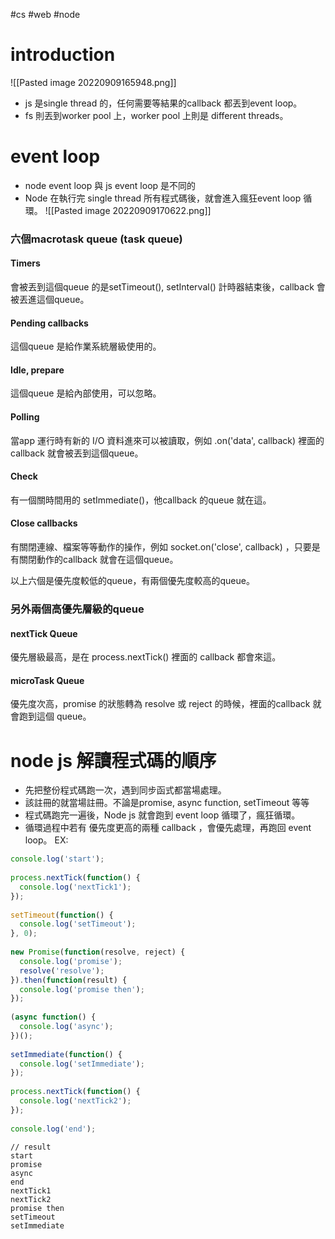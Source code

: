 #cs #web  #node 

# introduction
![[Pasted image 20220909165948.png]]
- js 是single thread 的，任何需要等結果的callback 都丟到event loop。
- fs 則丟到worker pool 上，worker pool 上則是 different threads。

# event loop
- node event loop 與 js event loop 是不同的
- Node 在執行完 single thread 所有程式碼後，就會進入瘋狂event loop 循環。
![[Pasted image 20220909170622.png]]

### 六個macrotask queue (task queue) 
#### Timers
會被丟到這個queue 的是setTimeout(), setInterval() 計時器結束後，callback 會被丟進這個queue。

#### Pending callbacks
這個queue 是給作業系統層級使用的。

#### Idle, prepare
這個queue 是給內部使用，可以忽略。

#### Polling
當app 運行時有新的 I/O 資料進來可以被讀取，例如 .on('data', callback) 裡面的callback 就會被丟到這個queue。

#### Check
有一個關時間用的 setImmediate()，他callback 的queue 就在這。

#### Close callbacks
有關閉連線、檔案等等動作的操作，例如 socket.on('close', callback) ，只要是有關閉動作的callback 就會在這個queue。

以上六個是優先度較低的queue，有兩個優先度較高的queue。

### 另外兩個高優先層級的queue
#### nextTick Queue
優先層級最高，是在 process.nextTick() 裡面的 callback 都會來這。

#### microTask Queue
優先度次高，promise 的狀態轉為 resolve 或 reject 的時候，裡面的callback 就會跑到這個 queue。


# node js 解讀程式碼的順序
- 先把整份程式碼跑一次，遇到同步函式都當場處理。
- 該註冊的就當場註冊。不論是promise, async function, setTimeout 等等
- 程式碼跑完一遍後，Node js 就會跑到 event loop 循環了，瘋狂循環。
- 循環過程中若有 優先度更高的兩種 callback ，會優先處理，再跑回 event loop。
EX: 
```js
console.log('start');
 
process.nextTick(function() {
  console.log('nextTick1');
});
 
setTimeout(function() {
  console.log('setTimeout');
}, 0);
 
new Promise(function(resolve, reject) {
  console.log('promise');
  resolve('resolve');
}).then(function(result) {
  console.log('promise then');
});
 
(async function() {
  console.log('async');
})();
 
setImmediate(function() {
  console.log('setImmediate');
});
 
process.nextTick(function() {
  console.log('nextTick2');
});
 
console.log('end');
```
```
// result
start
promise
async
end
nextTick1
nextTick2
promise then
setTimeout
setImmediate
```
